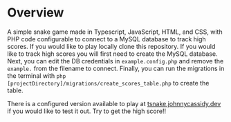 # Overview

A simple snake game made in Typescript, JavaScript, HTML, and CSS, with PHP code configurable to connect to a MySQL database to track high scores.
If you would like to play locally clone this repository. If you would like to track high scores you will first need to create the MySQL database. Next, you can edit the DB credentials in `example.config.php` and remove the `example.` from the filename to connect. Finally, you can run the migrations in the terminal with `php [projectDirectory]/migrations/create_scores_table.php` to create the table.

There is a configured version available to play at [tsnake.johnnycassidy.dev](https://tsnake.johnnycassidy.dev) if you would like to test it out. Try to get the high score!!